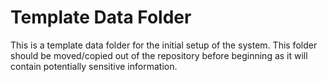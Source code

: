 # Template Data Folder
This is a template data folder for the initial setup of the system. This folder should be moved/copied out of the repository before beginning as it will contain potentially sensitive information.
